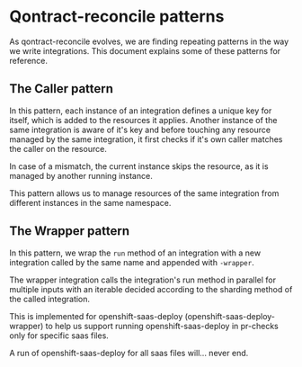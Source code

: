 # Qontract-reconcile patterns

As qontract-reconcile evolves, we are finding repeating patterns in the way we write integrations. This document explains some of these patterns for reference.

## The Caller pattern

In this pattern, each instance of an integration defines a unique key for itself, which is added to the resources it applies. Another instance of the same integration is aware of it's key and before touching any resource managed by the same integration, it first checks if it's own caller matches the caller on the resource.

In case of a mismatch, the current instance skips the resource, as it is managed by another running instance.

This pattern allows us to manage resources of the same integration from different instances in the same namespace.

## The Wrapper pattern

In this pattern, we wrap the `run` method of an integration with a new integration called by the same name and appended with `-wrapper`.

The wrapper integration calls the integration's run method in parallel for multiple inputs with an iterable decided according to the sharding method of the called integration.

This is implemented for openshift-saas-deploy (openshift-saas-deploy-wrapper) to help us support running openshift-saas-deploy in pr-checks only for specific saas files.

A run of openshift-saas-deploy for all saas files will... never end.
